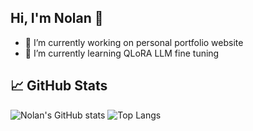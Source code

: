 ## Hi, I'm Nolan 👋

- 🔭 I’m currently working on personal portfolio website
- 🌱 I’m currently learning QLoRA LLM fine tuning

## 📈 GitHub Stats

![Nolan's GitHub stats](https://github-readme-stats.vercel.app/api?username=nolan-clark&show_icons=true&theme=radical)
![Top Langs](https://github-readme-stats.vercel.app/api/top-langs/?username=nolan-clark&layout=compact)
<!--
<img src="assets/AWS.png" width="85" height="85"/>
<img src="assets/SAS_BI.png" width="85" height="85"/>
<img src="assets/python_viz.png" width="85" height="85"/>
<img src="assets/R_viz.png" width="85" height="85"/>
<img src="assets/Tableau_viz.png" width="85" height="85"/>
<img src="assets/SQL.png" width="85" height="85"/>


**nolan-clark/nolan-clark** is a ✨ _special_ ✨ repository because its `README.md` (this file) appears on your GitHub profile.

Here are some ideas to get you started:

- 🔭 I’m currently working on ...
- 🌱 I’m currently learning ...
- 👯 I’m looking to collaborate on ...
- 🤔 I’m looking for help with ...
- 💬 Ask me about ...
- 📫 How to reach me: ...
- 😄 Pronouns: ...
- ⚡ Fun fact: ...
-->
